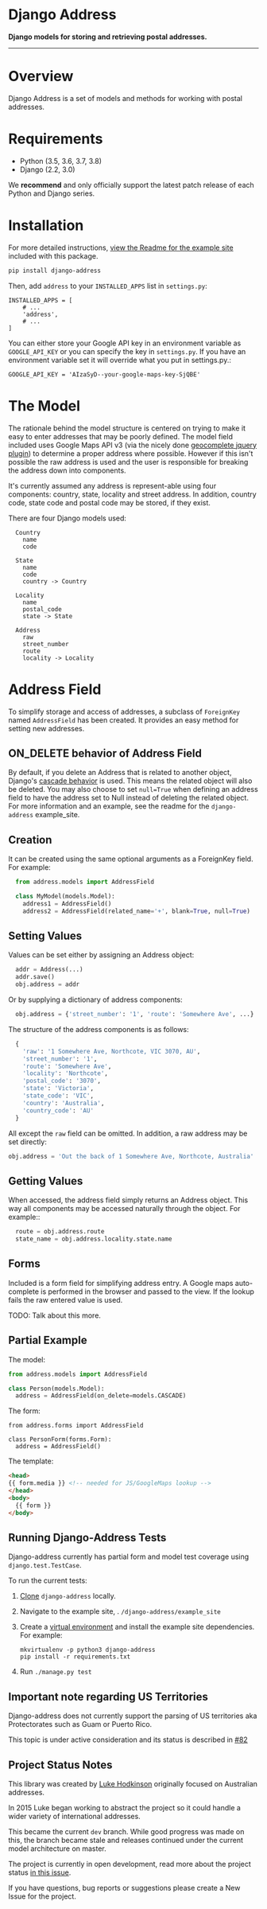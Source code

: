 # Django Address 

**Django models for storing and retrieving postal addresses.** 

---

# Overview
Django Address is a set of models and methods for working with postal addresses.

# Requirements
 * Python (3.5, 3.6, 3.7, 3.8)
 * Django (2.2, 3.0)

We **recommend** and only officially support the latest patch release of each Python and Django series. 

# Installation
For more detailed instructions, [view the Readme for the example site](https://github.com/furious-luke/django-address/blob/master/example_site/README.md) included with this package.

```bash
pip install django-address
```

Then, add `address` to your `INSTALLED_APPS` list in `settings.py`:

```
INSTALLED_APPS = [
    # ... 
    'address',
    # ... 
]
```

You can either store your Google API key in an environment variable as `GOOGLE_API_KEY` or you can
 specify the key in `settings.py`. If you have an environment variable set it will override what you put in settings.py.:
```
GOOGLE_API_KEY = 'AIzaSyD--your-google-maps-key-SjQBE'
```

# The Model

The rationale behind the model structure is centered on trying to make
it easy to enter addresses that may be poorly defined. The model field included
uses Google Maps API v3 (via the nicely done [geocomplete jquery plugin](http://ubilabs.github.io/geocomplete/)) to
determine a proper address where possible. However if this isn't possible the
raw address is used and the user is responsible for breaking the address down
into components.

It's currently assumed any address is represent-able using four components:
country, state, locality and street address. In addition, country code, state
code and postal code may be stored, if they exist.

There are four Django models used:

```
  Country
    name
    code

  State
    name
    code
    country -> Country

  Locality
    name
    postal_code
    state -> State

  Address
    raw
    street_number
    route
    locality -> Locality
```

# Address Field

To simplify storage and access of addresses, a subclass of `ForeignKey` named
`AddressField` has been created. It provides an easy method for setting new
addresses.

## ON_DELETE behavior of Address Field

By default, if you delete an Address that is related to another object, 
Django's [cascade behavior](https://docs.djangoproject.com/en/dev/ref/models/fields/#django.db.models.ForeignKey.on_delete) 
is used. This means the related object will also be deleted. You may also choose
to set `null=True` when defining an address field to have the address set
to Null instead of deleting the related object. For more information and an example,
see the readme for the `django-address` example_site.
 
## Creation

It can be created using the same optional arguments as a ForeignKey field.
For example:

```python
  from address.models import AddressField

  class MyModel(models.Model):
    address1 = AddressField()
    address2 = AddressField(related_name='+', blank=True, null=True)
```

## Setting Values

Values can be set either by assigning an Address object:

```python
  addr = Address(...)
  addr.save()
  obj.address = addr
```

Or by supplying a dictionary of address components:

```python
  obj.address = {'street_number': '1', 'route': 'Somewhere Ave', ...}
```

The structure of the address components is as follows:

```python
  {
    'raw': '1 Somewhere Ave, Northcote, VIC 3070, AU',
    'street_number': '1',
    'route': 'Somewhere Ave',
    'locality': 'Northcote',
    'postal_code': '3070',
    'state': 'Victoria',
    'state_code': 'VIC',
    'country': 'Australia',
    'country_code': 'AU'
  }
```

All except the `raw` field can be omitted. In addition, a raw address may
be set directly:

```python
obj.address = 'Out the back of 1 Somewhere Ave, Northcote, Australia'
```

## Getting Values

When accessed, the address field simply returns an Address object. This way
all components may be accessed naturally through the object. For example::

```python
  route = obj.address.route
  state_name = obj.address.locality.state.name
```

## Forms

Included is a form field for simplifying address entry. A Google maps
auto-complete is performed in the browser and passed to the view. If
the lookup fails the raw entered value is used.

TODO: Talk about this more.

## Partial Example

The model:

```python
from address.models import AddressField

class Person(models.Model):
  address = AddressField(on_delete=models.CASCADE)
```

The form:

```
from address.forms import AddressField

class PersonForm(forms.Form):
  address = AddressField()
```

The template:

```html
<head>
{{ form.media }} <!-- needed for JS/GoogleMaps lookup -->
</head>
<body>
  {{ form }}
</body>
```

## Running Django-Address Tests
Django-address currently has partial form and model test coverage using `django.test.TestCase`.

To run the current tests:

 1. [Clone](https://docs.github.com/en/github/creating-cloning-and-archiving-repositories/cloning-a-repository) `django-address` locally.
 1. Navigate to the example site, . `/django-address/example_site`
 1. Create a [virtual environment](https://www.tangowithdjango.com/book17/chapters/requirements.html#virtual-environments) and install the example site dependencies. For example:
 
    ```
    mkvirtualenv -p python3 django-address
    pip install -r requirements.txt
    ```
 1. Run `./manage.py test`

## Important note regarding US Territories
Django-address does not currently support the parsing of US territories aka Protectorates such as Guam or Puerto Rico.

This topic is under active consideration and its status is described in [#82](https://github.com/furious-luke/django-address/issues/82)
 
## Project Status Notes

This library was created by [Luke Hodkinson](@furious-luke) originally focused on Australian addresses.

In 2015 Luke began working to abstract the project so it could handle a wider variety of international addresses.

This became the current `dev` branch.  While good progress was made on this, the branch became stale and releases
continued under the current model architecture on master. 

The project is currently in open development, read more about the project status [in this issue](#98).  

If you have questions, bug reports or suggestions please create a New Issue for the project.
